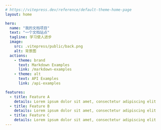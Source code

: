 ```yaml
---
# https://vitepress.dev/reference/default-theme-home-page
layout: home

hero:
  name: "我的文档项目"
  text: "一个文档站点"
  tagline: 学习使人进步
  image:
    src: .vitepress/public/back.png
    alt: 背景图
  actions:
    - theme: brand
      text: Markdown Examples
      link: /markdown-examples
    - theme: alt
      text: API Examples
      link: /api-examples

features:
  - title: Feature A
    details: Lorem ipsum dolor sit amet, consectetur adipiscing elit
  - title: Feature B
    details: Lorem ipsum dolor sit amet, consectetur adipiscing elit
  - title: Feature C
    details: Lorem ipsum dolor sit amet, consectetur adipiscing elit
---
```


